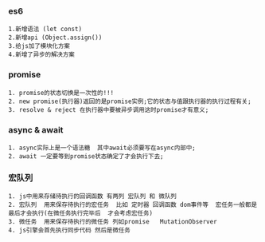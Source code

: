 ### es6
    1.新增语法 (let const)
    2.新增api (Object.assign())
    3.给js加了模块化方案
    4.新增了异步的解决方案

### promise
    1. promise的状态切换是一次性的!!!
    2. new promise(执行器)返回的是promise实例;它的状态与值跟执行器的执行过程有关;
    3. resolve & reject 在执行器中要被异步调用这时promise才有意义;

### async & await
    1. async实际上是一个语法糖  其中await必须要写在async内部中;
    2. await 一定要等到promise状态确定了才会执行下去;

### 宏队列 
    1. js中用来存储待执行的回调函数 有两列 宏队列 和 微队列
    2. 宏队列  用来保存待执行的宏任务  比如 定时器 回调函数 dom事件等  宏任务一般都是最后才会执行(在微任务执行完毕后  才会考虑宏任务)
    3. 微任务  用来保存待执行的微任务 列如promise   MutationObserver
    4. js引擎会首先执行同步代码 然后是微任务

    